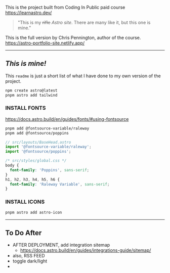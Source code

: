 This is the project built from Coding In Public paid course https://learnastro.dev/

> "This is my ~~rifle~~ _Astro site_. There are many like it, but this one is mine."

This is the full version by Chris Pennington, author of the course.
https://astro-portfolio-site.netlify.app/

---

## _This is mine!_

This `readme` is just a short list of what I have done to my own version of the project.

```sh
npm create astro@latest
pnpm astro add tailwind
```

### INSTALL FONTS
https://docs.astro.build/en/guides/fonts/#using-fontsource
```sh
pnpm add @fontsource-variable/raleway
pnpm add @fontsource/poppins
```
```js
// src/layouts/BaseHead.astro
import '@fontsource-variable/raleway';
import '@fontsource/poppins';
```
```css
/* src/styles/global.css */
body {
  font-family: 'Poppins', sans-serif;
}
h1, h2, h3, h4, h5, h6 {
  font-family: 'Raleway Variable', sans-serif;
}
```


### INSTALL ICONS
```sh
pnpm astro add astro-icon
```

---

<!-- Saturday, April 13, 2024 @ 07:39:48 PM -->

## To Do After

- AFTER DEPLOYMENT, add integration sitemap
  - https://docs.astro.build/en/guides/integrations-guide/sitemap/
- also, RSS FEED
- toggle dark/light
-
